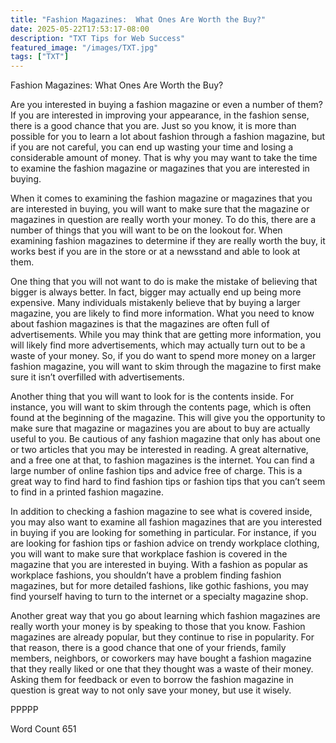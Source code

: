 ```yaml
---
title: "Fashion Magazines:  What Ones Are Worth the Buy?"
date: 2025-05-22T17:53:17-08:00
description: "TXT Tips for Web Success"
featured_image: "/images/TXT.jpg"
tags: ["TXT"]
---
```


Fashion Magazines:  What Ones Are Worth the Buy?

Are you interested in buying a fashion magazine or even a number of them?  If you are interested in improving your appearance, in the fashion sense, there is a good chance that you are.  Just so you know, it is more than possible for you to learn a lot about fashion through a fashion magazine, but if you are not careful, you can end up wasting your time and losing a considerable amount of money. That is why you may want to take the time to examine the fashion magazine or magazines that you are interested in buying.

When it comes to examining the fashion magazine or magazines that you are interested in buying, you will want to make sure that the magazine or magazines in question are really worth your money. To do this, there are a number of things that you will want to be on the lookout for.  When examining fashion magazines to determine if they are really worth the buy, it works best if you are in the store or at a newsstand and able to look at them.

One thing that you will not want to do is make the mistake of believing that bigger is always better.  In fact, bigger may actually end up being more expensive.  Many individuals mistakenly believe that by buying a larger magazine, you are likely to find more information. What you need to know about fashion magazines is that the magazines are often full of advertisements. While you may think that are getting more information, you will likely find more advertisements, which may actually turn out to be a waste of your money. So, if you do want to spend more money on a larger fashion magazine, you will want to skim through the magazine to first make sure it isn’t overfilled with advertisements.

Another thing that you will want to look for is the contents inside.  For instance, you will want to skim through the contents page, which is often found at the beginning of the magazine. This will give you the opportunity to make sure that magazine or magazines you are about to buy are actually useful to you.  Be cautious of any fashion magazine that only has about one or two articles that you may be interested in reading.  A great alternative, and a free one at that, to fashion magazines is the internet.  You can find a large number of online fashion tips and advice free of charge. This is a great way to find hard to find fashion tips or fashion tips that you can’t seem to find in a printed fashion magazine.

In addition to checking a fashion magazine to see what is covered inside, you may also want to examine all fashion magazines that are you interested in buying if you are looking for something in particular. For instance, if you are looking for fashion tips or fashion advice on trendy workplace clothing, you will want to make sure that workplace fashion is covered in the magazine that you are interested in buying. With a fashion as popular as workplace fashions, you shouldn’t have a problem finding fashion magazines, but for more detailed fashions, like gothic fashions, you may find yourself having to turn to the internet or a specialty magazine shop.

Another great way that you go about learning which fashion magazines are really worth your money is by speaking to those that you know. Fashion magazines are already popular, but they continue to rise in popularity. For that reason, there is a good chance that one of your friends, family members, neighbors, or coworkers may have bought a fashion magazine that they really liked or one that they thought was a waste of their money.  Asking them for feedback or even to borrow the fashion magazine in question is great way to not only save your money, but use it wisely.

PPPPP

Word Count 651

